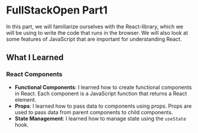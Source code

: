 # FullStackOpen Part1

In this part, we will familiarize ourselves with the React-library, which we will be using to write the code that runs in the browser. We will also look at some features of JavaScript that are important for understanding React.

## What I Learned

### React Components
- **Functional Components**: I learned how to create functional components in React. Each component is a JavaScript function that returns a React element.
- **Props**: I learned how to pass data to components using props. Props are used to pass data from parent components to child components.
- **State Management**: I learned how to manage state using the `useState` hook.








